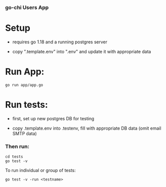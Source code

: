 ### go-chi Users App

# Setup

- requires go 1.18 and a running postgres server

- copy ".template.env" into ".env" and update it with appropriate data

# Run App:

    go run app/app.go

# Run tests:
- first, set up new postgres DB for testing

- copy .template.env into .testenv, fill with appropriate DB data (omit email SMTP data)

### Then run:

    cd tests
    go test -v

  To run individual or group of tests:

    go test -v -run <testname>

